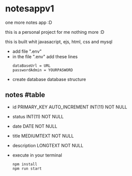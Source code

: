 # notesappv1
one more notes app :D

this is a personal project for me nothing more :D

this is built whit javasacript, ejs, html, css and mysql

- add file ".env"
- in the file ".env" add these lines 
  ```
  dataBaseUrl = URL
  passwordAdmin = YOURPASWORD
  ```
- create database
database structure

notes #table
-----------
  - id PRIMARY_KEY AUTO_INCREMENT INT(11) NOT NULL
  - status INT(11) NOT NULL
  - date DATE NOT NULL
  - title MEDIUMTEXT NOT NULL
  - description LONGTEXT NOT NULL

- execute in your terminal
  ```
  npm install
  npm run start
  ```
